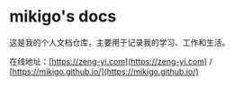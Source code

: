 <h1 style="-webkit-linear-gradient(120deg, #0095ff 30%, #42d392)">mikigo's docs</h1>

这是我的个人文档仓库，主要用于记录我的学习、工作和生活。

在线地址：[https://zeng-yi.com](https://zeng-yi.com) / [https://mikigo.github.io/](https://mikigo.github.io/)

